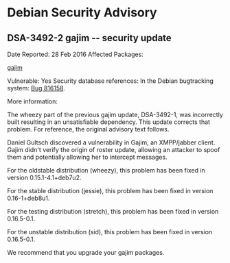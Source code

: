 
Debian Security Advisory
========================


DSA-3492-2 gajim -- security update
-----------------------------------



Date Reported:
28 Feb 2016
Affected Packages:

[gajim](https://packages.debian.org/src:gajim)

Vulnerable:
Yes
Security database references:
In the Debian bugtracking system: [Bug 816158](https://bugs.debian.org/cgi-bin/bugreport.cgi?bug=816158).  

More information:

The wheezy part of the previous gajim update, DSA-3492-1, was
incorrectly built resulting in an unsatisfiable dependency. This update
corrects that problem. For reference, the original advisory text
follows.


Daniel Gultsch discovered a vulnerability in Gajim, an XMPP/jabber
client. Gajim didn't verify the origin of roster update, allowing an
attacker to spoof them and potentially allowing her to intercept
messages.


For the oldstable distribution (wheezy), this problem has been fixed
in version 0.15.1-4.1+deb7u2.


For the stable distribution (jessie), this problem has been fixed in
version 0.16-1+deb8u1.


For the testing distribution (stretch), this problem has been fixed
in version 0.16.5-0.1.


For the unstable distribution (sid), this problem has been fixed in
version 0.16.5-0.1.


We recommend that you upgrade your gajim packages.





